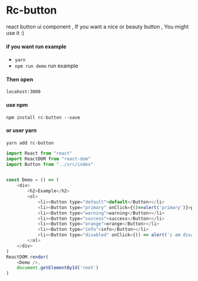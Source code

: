 # Rc-button
react button ui component , If you want a nice or beauty button , You might use it :)


#### if you want run example
 - `yarn`
 - `npm run demo`   run example

#### Then open
```
locahost:3000
```
 
####  use npm
```
npm install rc-button --save
```

#### or user yarn
```
yarn add rc-button
```

```javascript
import React from "react"
import ReactDOM from "react-dom"
import Button from "../src/index"


const Demo = () => (
    <div>
        <h2>Example</h2>
        <ol>
            <li><Button type="default">default</Button></li>
            <li><Button type="primary" onClick={()=>alert('primary')}>primary</Button></li>
            <li><Button type="warning">warning</Button></li>
            <li><Button type="success">success</Button></li>
            <li><Button type="orange">orange</Button></li>
            <li><Button type="info">info</Button></li>
            <li><Button type="disabled" onClick={() => alert('i am disabled')}>disabled</Button></li>
        </ol>
    </div>
)
ReactDOM.render(
    <Demo />,
    document.getElementById('root')
)
```

